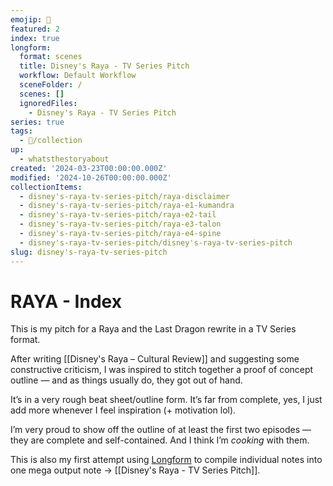 ```yaml
---
emojip: 🐉
featured: 2
index: true
longform:
  format: scenes
  title: Disney's Raya - TV Series Pitch
  workflow: Default Workflow
  sceneFolder: /
  scenes: []
  ignoredFiles:
    - Disney's Raya - TV Series Pitch
series: true
tags:
  - 📂/collection
up:
  - whatsthestoryabout
created: '2024-03-23T00:00:00.000Z'
modified: '2024-10-26T00:00:00.000Z'
collectionItems:
  - disney's-raya-tv-series-pitch/raya-disclaimer
  - disney's-raya-tv-series-pitch/raya-e1-kumandra
  - disney's-raya-tv-series-pitch/raya-e2-tail
  - disney's-raya-tv-series-pitch/raya-e3-talon
  - disney's-raya-tv-series-pitch/raya-e4-spine
  - disney's-raya-tv-series-pitch/disney's-raya-tv-series-pitch
slug: disney's-raya-tv-series-pitch
---
```

# RAYA - Index

This is my pitch for a Raya and the Last Dragon rewrite in a TV Series format.

After writing [[Disney's Raya – Cultural Review]] and suggesting some constructive criticism, I was inspired to stitch together a proof of concept outline — and as things usually do, they got out of hand.

It’s in a very rough beat sheet/outline form. It’s far from complete, yes, I just add more whenever I feel inspiration (+ motivation lol).

I’m very proud to show off the outline of at least the first two episodes — they are complete and self-contained. And I think I’m *cooking* with them.

This is also my first attempt using [Longform](https://github.com/kevboh/longform/tree/main) to compile individual notes into one mega output note → [[Disney's Raya - TV Series Pitch]].
